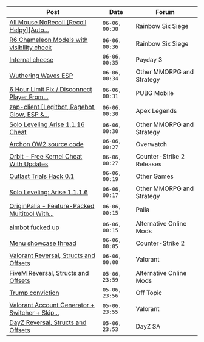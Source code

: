 |Post|Date|Forum|
|----|----|-----|
|[All Mouse NoRecoil \[Recoil Helpy\]\[Auto...](https://www.unknowncheats.me/forum/rainbow-six-siege/620039-mouse-norecoil-recoil-helpy-auto-config-probably-ud-universal.html)|`06-06, 00:38`|Rainbow Six Siege|
|[R6 Chameleon Models with visibility check](https://www.unknowncheats.me/forum/rainbow-six-siege/640470-r6-chameleon-models-visibility-check.html)|`06-06, 00:36`|Rainbow Six Siege|
|[Internal cheese](https://www.unknowncheats.me/forum/payday-3-a/611723-internal-cheese.html)|`06-06, 00:35`|Payday 3|
|[Wuthering Waves ESP](https://www.unknowncheats.me/forum/other-mmorpg-and-strategy/640540-wuthering-waves-esp.html)|`06-06, 00:34`|Other MMORPG and Strategy|
|[6 Hour Limit Fix / Disconnect Player From...](https://www.unknowncheats.me/forum/pubg-mobile/640358-6-hour-limit-fix-disconnect-player-server.html)|`06-06, 00:31`|PUBG Mobile|
|[zap-client \[Legitbot, Ragebot, Glow, ESP &...](https://www.unknowncheats.me/forum/apex-legends/628823-zap-client-legitbot-ragebot-glow-esp.html)|`06-06, 00:30`|Apex Legends|
|[Solo Leveling Arise 1.1.16 Cheat](https://www.unknowncheats.me/forum/other-mmorpg-and-strategy/639936-solo-leveling-arise-1-1-16-cheat.html)|`06-06, 00:30`|Other MMORPG and Strategy|
|[Archon OW2 source code](https://www.unknowncheats.me/forum/overwatch/640190-archon-ow2-source-code.html)|`06-06, 00:27`|Overwatch|
|[Orbit - Free Kernel Cheat With Updates](https://www.unknowncheats.me/forum/counter-strike-2-releases/629494-orbit-free-kernel-cheat-updates.html)|`06-06, 00:27`|Counter-Strike 2 Releases|
|[Outlast Trials Hack 0.1](https://www.unknowncheats.me/forum/other-games/630951-outlast-trials-hack-0-1-a.html)|`06-06, 00:19`|Other Games|
|[Solo Leveling: Arise 1.1.1.6](https://www.unknowncheats.me/forum/other-mmorpg-and-strategy/639879-solo-leveling-arise-1-1-1-6-a.html)|`06-06, 00:17`|Other MMORPG and Strategy|
|[OriginPalia - Feature-Packed Multitool With...](https://www.unknowncheats.me/forum/palia/636934-originpalia-feature-packed-multitool-imagine.html)|`06-06, 00:15`|Palia|
|[aimbot fucked up](https://www.unknowncheats.me/forum/alternative-online-mods/640622-aimbot-fucked.html)|`06-06, 00:15`|Alternative Online Mods|
|[Menu showcase thread](https://www.unknowncheats.me/forum/counter-strike-2-a/605536-menu-showcase-thread.html)|`06-06, 00:05`|Counter-Strike 2|
|[Valorant Reversal, Structs and Offsets](https://www.unknowncheats.me/forum/valorant/385792-valorant-reversal-structs-offsets.html)|`06-06, 00:00`|Valorant|
|[FiveM Reversal, Structs and Offsets](https://www.unknowncheats.me/forum/alternative-online-mods/340232-fivem-reversal-structs-offsets.html)|`05-06, 23:59`|Alternative Online Mods|
|[Trump conviction](https://www.unknowncheats.me/forum/off-topic/640114-trump-conviction.html)|`05-06, 23:56`|Off Topic|
|[Valorant Account Generator + Switcher + Skip...](https://www.unknowncheats.me/forum/valorant/640556-valorant-account-generator-switcher-skip-tutorial.html)|`05-06, 23:55`|Valorant|
|[DayZ Reversal, Structs and Offsets](https://www.unknowncheats.me/forum/dayz-sa/104269-dayz-reversal-structs-offsets.html)|`05-06, 23:53`|DayZ SA|
